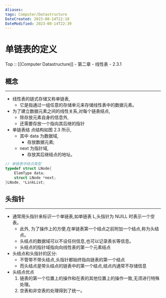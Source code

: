 ```yaml
---
Aliases: 
tags: Computer/Datastructure 
DateCreated: 2023-08-14T22:18
DateModified: 2023-08-14T22:39
---
```

# 单链表的定义

Top :: [[Computer Datastructure]] - 第二章 - 线性表 - 2.3.1

## 概念
---
- 线性表的链式存储又称单链表,
	- 它是指通过一组任意的存储单元来存储线性表中的数据元素。
- 为了建立数据元素之间的线性关系,对每个链表结点,
	- 除存放元素自身的信息外,
	- 还需要存放一个指向其后继的指针
- 单链表结 点结构如图 2.3 所示,
	- 其中 data 为数据域,
		- 存放数据元素;
	- next 为指针域,
		- 存放其后继结点的地址。

```cpp
// 单链表中结点类型
typedef struct LNode{
	ElemType data;
	struct LNode *next;
}LNode, *LinkList;
```

## 头指针
---
- 通常用头指针来标识一个单链表,如单链表 L,头指针为 NUILL 时表示一个空表。
	- 此外, 为了操作上的方便,在单链表第一个结点之前附加一个结点,称为头结点。
	- 头结点的数据域可以不设任何信息,也可以记录表长等信息。
	- 头结点的指针域指向向线性表的第一个元素结点
- 头结点和头指针的区分:
	- 不管带不带头结点,头指针都始终指向链表的第一个结点
	- 而头结点是带头结点的链表中的第一个结点,结点内通常不存储信息
- 头结点优点
	1. 链表的第一个位置上的操作和在表的其他位置上的操作一致,无须进行特殊处理。
	2. 空表和非空表的处理得到了统一。

